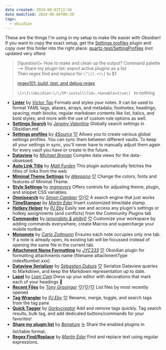 ```yaml
---
date created: 2024-08-01T12:58
date modified: 2024-08-06T00:39
tags:
  - obsidian
---
```


These are the things I'm using in my setup to make life easier with Obsidian! If you want to copy the exact setup, get the [Settings profiles](https://obsidian.md/plugins?id=settings-profiles) plugin and copy over this folder into the right place: [quartz-test/SettingProfiles](https://github.com/fanteastick/quartz-test/tree/v4/SettingProfiles/) (not updated very often)

> [!question]+ How to make and clean up the output?
> Command palette --> Share my plugin list: export active plugins as a list  
> Then regex find and replace for `\^\[(.+)\]` to $1
> 
> [regex101: build, test, and debug regex](https://regex101.com/) 
> 
> `\[⬇️\]\(obsidian:\/\/SP-install\?id=.+&enable=true\) `  to nothing

-  [**Linter**](https://obsidian.md/plugins?id=obsidian-linter) by [*Victor Tao*](https://github.com/platers) Formats and styles your notes. It can be used to format YAML tags, aliases, arrays, and metadata; footnotes; headings; spacing; math blocks; regular markdown contents like list, italics, and bold styles; and more with the use of custom rule options as well.
-  [**Settings Search**](https://obsidian.md/plugins?id=settings-search) by [*Jeremy Valentine*](https://github.com/valentine195) Globally search settings in Obsidian.md
-  [**Settings profiles**](https://obsidian.md/plugins?id=settings-profiles) by [*4Source*](https://github.com/4Source) [♡](https://www.buymeacoffee.com/4Source) Allows you to create various global settings profiles. You can sync them between different vaults. To keep all your settings in sync, you'll never have to manually adjust them again for every vault you have or create in the future.
-  [**Dataview**](https://obsidian.md/plugins?id=dataview) by [*Michael Brenan*](https://github.com/blacksmithgu) Complex data views for the data-obsessed.
-  [**Auto Link Title**](https://obsidian.md/plugins?id=obsidian-auto-link-title) by [*Matt Furden*](https://github.com/zolrath) This plugin automatically fetches the titles of links from the web
-  [**Minimal Theme Settings**](https://obsidian.md/plugins?id=obsidian-minimal-settings) by [*@kepano*](https://www.twitter.com/kepano) [♡](https://www.buymeacoffee.com/kepano) Change the colors, fonts and features of Minimal Theme.
-  [**Style Settings**](https://obsidian.md/plugins?id=obsidian-style-settings) by [*mgmeyers*](https://github.com/mgmeyers/obsidian-style-settings) Offers controls for adjusting theme, plugin, and snippet CSS variables.
-  [**Omnisearch**](https://obsidian.md/plugins?id=omnisearch) by [*Simon Cambier*](https://github.com/scambier/obsidian-omnisearch) [♡](https://github.com/sponsors/scambier)/[♡](https://ko-fi.com/scambier) A search engine that just works
-  [**TimeStamper**](https://obsidian.md/plugins?id=obsidian-timestamper) by [*Martin Eder*](https://www.gruware.org) Insert customized time/date stamp.
-  [**Hotkey Helper**](https://obsidian.md/plugins?id=hotkey-helper) by [*PJ Eby*](https://github.com/pjeby) Easily see and access any plugin's settings or hotkey assignments (and conflicts) from the Community Plugins tab
-  [**Commander**](https://obsidian.md/plugins?id=cmdr) by [*jsmorabito & phibr0*](https://github.com/phibr0) [♡](https://ko-fi.com/phibr0) Customize your workspace by adding commands everywhere, create Macros and supercharge your mobile toolbar.
-  [**Mononote**](https://obsidian.md/plugins?id=mononote) by [*Carlo Zottmann*](https://github.com/czottmann) Ensures each note occupies only one tab. If a note is already open, its existing tab will be focussed instead of opening the same file in the current tab.
-  [**Attachment Name Formatting**](https://obsidian.md/plugins?id=obsidian-attachment-name-formatting) by [*JYC333*](https://github.com/JYC333/obsidian-attachment-name-formatting) [♡](https://ko-fi.com/G2G7RXRRO) Obsidian plugin for formatting attachments name (filename attachmentType indexNumber.xxx)
-  [**Dataview Serializer**](https://obsidian.md/plugins?id=dataview-serializer) by [*Sébastien Dubois*](https://dsebastien.net) [♡](https://www.buymeacoffee.com/dsebastien) Serialize Dataview queries to Markdown, and keep the Markdown representation up to date.
-  [**Lapel**](https://obsidian.md/plugins?id=lapel) by [*Liam Cain*](https://github.com/liamcain/) Dress up your editor with decorations that mark each of your headings 🤵
-  [**Recent Files**](https://obsidian.md/plugins?id=recent-files-obsidian) by [*Tony Grosinger*](https://grosinger.net) [♡](https://github.com/sponsors/tgrosinger)/[♡](https://buymeacoffee.com/tgrosinger)/[♡](https://paypal.me/tgrosinger) List files by most recently opened
-  [**Tag Wrangler**](https://obsidian.md/plugins?id=tag-wrangler) by [*PJ Eby*](https://github.com/pjeby) [♡](https://dirtsimple.org/tips/tag-wrangler) Rename, merge, toggle, and search tags from the tag pane
-  [**Quick Tagger**](https://obsidian.md/plugins?id=quick-tagger) by [*Gorkycreator*](https://warneranimation.com/) Add and remove tags quickly. Tag search results, bulk tag, and add dedicated buttons/commands for your favorites!
-  [**Share my plugin list**](https://obsidian.md/plugins?id=share-my-plugin-list) by [*Benature*](https://github.com/Benature) [☕️](https://www.buymeacoffee.com/benature) Share the enabled plugins in list/table format.
-  [**Regex Find/Replace**](https://obsidian.md/plugins?id=obsidian-regex-replace) by [*Martin Eder*](https://www.gruware.org) Find and replace text using regular expressions.

